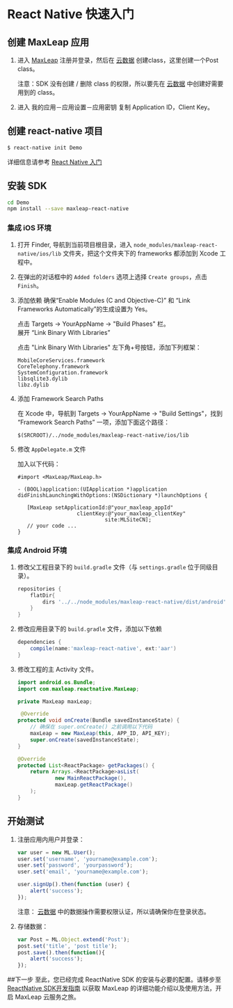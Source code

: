 # React Native 快速入门
## 创建 MaxLeap 应用

1. 进入 [MaxLeap](https://maxleap.cn) 注册并登录，然后在 [云数据](https://maxleap.cn/p/console/clouddata) 创建class，这里创建一个Post class。
	
	注意：SDK 没有创建 / 删除 class 的权限，所以要先在 [云数据](https://maxleap.cn/p/console/clouddata) 中创建好需要用到的 class。
	   

2. 进入 我的应用－应用设置－应用密钥 复制 Application ID，Client Key。

## 创建 react-native 项目

```bash
$ react-native init Demo
```

详细信息请参考 [React Native 入门](http://facebook.github.io/react-native/docs/getting-started.html)

## 安装 SDK

```bash
cd Demo
npm install --save maxleap-react-native
```

### 集成 iOS 环境

1. 打开 Finder, 导航到当前项目根目录，进入 `node_modules/maxleap-react-native/ios/lib` 文件夹，把这个文件夹下的 frameworks 都添加到 Xcode 工程中。
2. 在弹出的对话框中的 `Added folders` 选项上选择 `Create groups`，点击 `Finish`。
3. 添加依赖
	确保“Enable Modules (C and Objective-C)” 和 “Link Frameworks Automatically”的生成设置为 Yes。

	点击 Targets → YourAppName → "Build Phases" 栏。</br>
	展开 “Link Binary With Libraries”
	
	点击 "Link Binary With Libraries" 左下角+号按钮，添加下列框架：
	
	`MobileCoreServices.framework`</br>
	`CoreTelephony.framework`</br>
	`SystemConfiguration.framework`</br>
	`libsqlite3.dylib`</br>
	`libz.dylib`</br>

5. 添加 Framework Search Paths

	在 Xcode 中，导航到 Targets -> YourAppName -> "Build Settings"，找到 “Framework Search Paths” 一项，添加下面这个路径：
	
	`$(SRCROOT)/../node_modules/maxleap-react-native/ios/lib`

6. 修改 `AppDelegate.m` 文件

	加入以下代码：
	
	```objc
	#import <MaxLeap/MaxLeap.h>
	
	- (BOOL)application:(UIApplication *)application didFinishLaunchingWithOptions:(NSDictionary *)launchOptions {
	
	   [MaxLeap setApplicationId:@"your_maxleap_appId" 
	                   clientKey:@"your_maxleap_clientKey"
	  	  				 	    site:MLSiteCN];
	   // your code ...
	}
	```


### 集成 Android 环境

1. 修改父工程目录下的 `build.gradle` 文件（与 `settings.gradle` 位于同级目录）。

    ```groovy
    repositories {
        flatDir{
            dirs '../../node_modules/maxleap-react-native/dist/android'
        }
    }
    ```

2. 修改应用目录下的 `build.gradle` 文件，添加以下依赖

    ```groovy
    dependencies {
        compile(name:'maxleap-react-native', ext:'aar')
    }
    ```

3. 修改工程的主 Activity 文件。

    ```java
    import android.os.Bundle;
    import com.maxleap.reactnative.MaxLeap;

    private MaxLeap maxLeap;

     @Override
    protected void onCreate(Bundle savedInstanceState) {
        // 确保在 super.onCreate() 之前调用以下代码
        maxLeap = new MaxLeap(this, APP_ID, API_KEY);
        super.onCreate(savedInstanceState);
    }

    @Override
    protected List<ReactPackage> getPackages() {
        return Arrays.<ReactPackage>asList(
                new MainReactPackage(),
                maxLeap.getReactPackage()
        );
    }
    ```

## 开始测试

1. 注册应用内用户并登录：

	```javascript
	var user = new ML.User();
	user.set('username', 'yourname@example.com');
	user.set('password', 'yourpassword');
	user.set('email', 'yourname@example.com');
	
	user.signUp().then(function (user) {
		alert('success');
	});
	```
	注意：
	[云数据](https://maxleap.cn/clouddata) 中的数据操作需要权限认证，所以请确保你在登录状态。

2.  存储数据：

	```javascript
	var Post = ML.Object.extend('Post');
	post.set('title', 'post title');
	post.save().then(function(){
		alert('success');
	});
	```
##下一步
至此，您已经完成 ReactNative SDK 的安装与必要的配置。请移步至 [ReactNative SDK开发指南](https://maxleap.cn/s/web/zh_cn/guide/devguide/reactnative.html) 以获取 MaxLeap 的详细功能介绍以及使用方法，开启 MaxLeap 云服务之旅。